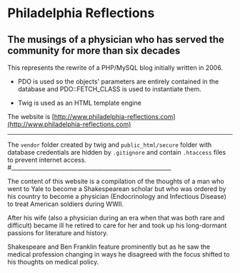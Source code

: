 # Philadelphia Reflections   
## The musings of a physician who has served the community for more than six decades   

This represents the rewrite of a PHP/MySQL blog initially written in 2006.   

* PDO is used so the objects' parameters are entirely contained in the database and PDO::FETCH\_CLASS is used to instantiate them.   

* Twig is used as an HTML template engine    

The website is [http://www.philadelphia-reflections.com](http://www.philadelphia-reflections.com)    

----------------------------------

The ```vendor``` folder created by twig and ```public_html/secure``` folder with database credentials are hidden by ```.gitignore``` and contain ```.htaccess``` files to prevent internet access.   
#________________________________________________________   



The content of this website is a compilation of the thoughts of a man who went to Yale to become a Shakespearean scholar but who was
ordered by his country to become a physician (Endocrinology and Infectious Disease) to treat American soldiers during WWII.

After his wife (also a physician during an era when that was both rare and difficult) became ill
he retired to care for her and took up his long-dormant passions for literature and history. 

Shakespeare and Ben Franklin feature prominently but as he saw the medical profession changing in ways he disagreed with the focus shifted to his thoughts on medical policy.

